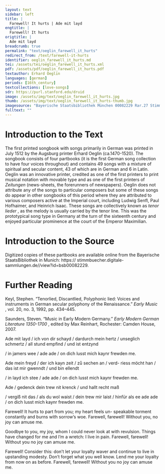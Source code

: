 ```yaml
---
layout: text
sidebar: left
title: |
  Farewell! It hurts | Ade mit layd
engtitle: |
  Farewell! It hurts
origtitle: |
  Ade mit layd
breadcrumb: true
permalink: "text/oeglin_farewell_it_hurts"
redirect_from: /text/farewell-it-hurts
identifier: oeglin_farewell_it_hurts.md
tei: /assets/tei/oeglin_farewell_it_hurts.xml
pdf: /assets/pdf/oeglin_farewell_it_hurts.pdf
textauthor: Erhard Oeglin
languages: [german]
periods: [16th_century]
textcollections: [love-songs]
sdr: https://purl.stanford.edu/druid 
image: /assets/img/text/oeglin_farewell_it_hurts.jpg
thumb: /assets/img/text/oeglin_farewell_it_hurts-thumb.jpg
imagesource: "Bayerische Staatsbibliothek München 00082229 Rar.27 Stimme T f.22r [Public Domain]"
fulltext: ""
---
```




<h1>Introduction to the Text</h1>
<p>The first printed songbook with songs primarily in German was printed in July 1512 by the Augsburg printer Erhard Oeglin (ca.1470-1520). The songbook consists of four partbooks (it is the first German song collection to have four voices throughout) and contains 49 songs with a mixture of spiritual and secular content, 43 of which are in German and 6 in Latin. Oeglin was an innovative printer, credited as one of the first printers to print musical notation with movable type and as one of the first printers of <i> Zeitungen </i> (news-sheets, the forerunners of newspapers). Oeglin does not attribute any of the songs to particular composers but some of these songs do appear in other songbooks of this period where they are attributed to various composers active at the Imperial court, including Ludwig Senfl, Paul Hofhaimer, and Heinrich Isaac. These songs are collectively known as <i> tenor lieder</i> , as the melody is usually carried by the tenor line. This was the prototypical song type in Germany at the turn of the sixteenth century and enjoyed particular prominence at the court of the Emperor Maximilian.</p>

<h1>Introduction to the Source</h1>
<p>Digitized copies of these partbooks are available online from the Bayerische StaatsBibliothek in Munich: https:// stimmbuecher.digitale-sammlungen.de//view?id=bsb00082229.</p>

<h1>Further Reading</h1>
<p>Keyl, Stephen. “Tenorlied, Discantlied, Polyphonic lied: Voices and instruments in German secular polyphony of the Renaissance.” <i> Early Music</i> , vol. 20, no. 3, 1992, pp. 434–445.</p>
<p>Saunders, Steven. “Music in Early Modern Germany.” <i> Early Modern German Literature 1350-1700</i> , edited by Max Reinhart, Rochester: Camden House, 2007.</p>

<p>Ade mit layd / ich von dir schayd / dardurch mein hertz / unseglich schmertz / all stund empfind / und ist entzynd</p>
<p>/ in jamers wee / ade ade / on dich lusst mich kaynr frewden me.</p>

<p>Ade mein freyd / der ich kayn zeit / zů sechen an / verd- riess möcht han / das ist mir gwenndt / und bin ellendt</p>
<p>/ in layd ich stee / ade ade / on dich lusst mich kaynr frewden me.</p>

<p>Ade / gedenck dein trew nit krenck / und hallt recht maß</p>
<p>/ vergiß nit das / als du wol waist / dein trew mir laist / hinfür als ee ade ade / on dich lusst mich kaynr frewden me.</p>
<p>Farewell! It hurts to part from you; my heart feels un- speakable torment constantly and burns with sorrow’s woe. Farewell, farewell! Without you, no joy can amuse me.</p>

<p>Goodbye to you, my joy, whom I could never look at with revulsion. Things have changed for me and I’m a wretch: I live in pain. Farewell, farewell! Without you no joy can amuse me.</p>

<p>Farewell! Consider this: don’t let your loyalty waver and continue to live in upstanding modesty. Don’t forget what you well know. Lend me your loyalty from now on as before. Farewell, farewell! Without you no joy can amuse me.</p>
